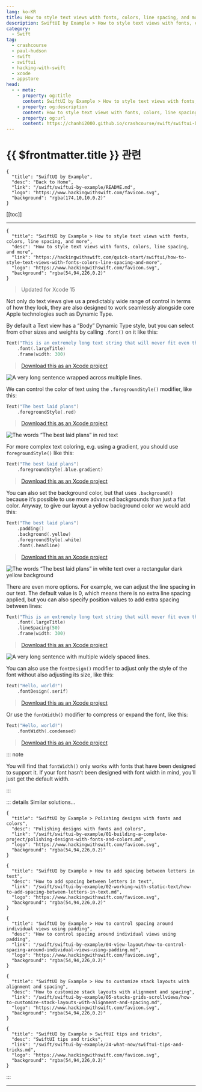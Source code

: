 ```yaml
---
lang: ko-KR
title: How to style text views with fonts, colors, line spacing, and more
description: SwiftUI by Example > How to style text views with fonts, colors, line spacing, and more
category:
  - Swift
tag: 
  - crashcourse
  - paul-hudson
  - swift
  - swiftui
  - hacking-with-swift
  - xcode
  - appstore
head:
  - - meta:
    - property: og:title
      content: SwiftUI by Example > How to style text views with fonts, colors, line spacing, and more
    - property: og:description
      content: How to style text views with fonts, colors, line spacing, and more
    - property: og:url
      content: https://chanhi2000.github.io/crashcourse/swift/swiftui-by-example/02-working-with-static-text/how-to-style-text-views-with-fonts-colors-line-spacing-and-more.html
---
```


# {{ $frontmatter.title }} 관련

```component VPCard
{
  "title": "SwiftUI by Example",
  "desc": "Back to Home",
  "link": "/swift/swiftui-by-example/README.md",
  "logo": "https://www.hackingwithswift.com/favicon.svg",
  "background": "rgba(174,10,10,0.2)"
}
```

[[toc]]

---

```component VPCard
{
  "title": "SwiftUI by Example > How to style text views with fonts, colors, line spacing, and more",
  "desc": "How to style text views with fonts, colors, line spacing, and more",
  "link": "https://hackingwithswift.com/quick-start/swiftui/how-to-style-text-views-with-fonts-colors-line-spacing-and-more",
  "logo": "https://www.hackingwithswift.com/favicon.svg",
  "background": "rgba(54,94,226,0.2)"
}
```

> Updated for Xcode 15

Not only do text views give us a predictably wide range of control in terms of how they look, they are also designed to work seamlessly alongside core Apple technologies such as Dynamic Type.

By default a Text view has a “Body” Dynamic Type style, but you can select from other sizes and weights by calling `.font()` on it like this:

```swift
Text("This is an extremely long text string that will never fit even the widest of phones without wrapping")
    .font(.largeTitle)
    .frame(width: 300)
```

> [<FontIcon icon="fas fa-file-zipper"/>Download this as an Xcode project](https://www.hackingwithswift.com/files/projects/swiftui/how-to-style-text-views-with-fonts-colors-line-spacing-and-more-1.zip)

![A very long sentence wrapped across multiple lines.](https://www.hackingwithswift.com/img/books/quick-start/swiftui/how-to-style-text-views-with-fonts-colors-line-spacing-and-more-1~dark.png)

We can control the color of text using the `.foregroundStyle()` modifier, like this:

```swift
Text("The best laid plans")
    .foregroundStyle(.red)
```

> [<FontIcon icon="fas fa-file-zipper"/>Download this as an Xcode project](https://www.hackingwithswift.com/files/projects/swiftui/how-to-show-text-and-an-icon-side-by-side-using-label-2.zip)

![The words “The best laid plans” in red text](https://www.hackingwithswift.com/img/books/quick-start/swiftui/how-to-style-text-views-with-fonts-colors-line-spacing-and-more-2~dark.png)

For more complex text coloring, e.g. using a gradient, you should use `foregroundStyle()` like this:

```swift
Text("The best laid plans")
    .foregroundStyle(.blue.gradient)
```

> [<FontIcon icon="fas fa-file-zipper"/>Download this as an Xcode project](https://www.hackingwithswift.com/files/projects/swiftui/how-to-show-text-and-an-icon-side-by-side-using-label-3.zip)

You can also set the background color, but that uses `.background()` because it’s possible to use more advanced backgrounds than just a flat color. Anyway, to give our layout a yellow background color we would add this:

```swift
Text("The best laid plans")
    .padding()
    .background(.yellow)
    .foregroundStyle(.white)
    .font(.headline)
```

> [<FontIcon icon="fas fa-file-zipper"/>Download this as an Xcode project](https://www.hackingwithswift.com/files/projects/swiftui/how-to-show-text-and-an-icon-side-by-side-using-label-4.zip)

![The words “The best laid plans” in white text over a rectangular dark yellow background](https://www.hackingwithswift.com/img/books/quick-start/swiftui/how-to-style-text-views-with-fonts-colors-line-spacing-and-more-3~dark.png)

There are even more options. For example, we can adjust the line spacing in our text. The default value is 0, which means there is no extra line spacing applied, but you can also specify position values to add extra spacing between lines:

```swift
Text("This is an extremely long text string that will never fit even the widest of phones without wrapping")
    .font(.largeTitle)
    .lineSpacing(50)
    .frame(width: 300)
```

> [<FontIcon icon="fas fa-file-zipper"/>Download this as an Xcode project](https://www.hackingwithswift.com/files/projects/swiftui/how-to-show-text-and-an-icon-side-by-side-using-label-5.zip)

![A very long sentence with multiple widely spaced lines.](https://www.hackingwithswift.com/img/books/quick-start/swiftui/how-to-style-text-views-with-fonts-colors-line-spacing-and-more-4~dark.png)

You can also use the `fontDesign()` modifier to adjust only the style of the font without also adjusting its size, like this:

```swift
Text("Hello, world!")
    .fontDesign(.serif)
```

> [<FontIcon icon="fas fa-file-zipper"/>Download this as an Xcode project](https://www.hackingwithswift.com/files/projects/swiftui/how-to-show-text-and-an-icon-side-by-side-using-label-6.zip)

Or use the `fontWidth()` modifier to compress or expand the font, like this:

```swift
Text("Hello, world!")
    .fontWidth(.condensed)
```

> [<FontIcon icon="fas fa-file-zipper"/>Download this as an Xcode project](https://www.hackingwithswift.com/files/projects/swiftui/how-to-show-text-and-an-icon-side-by-side-using-label-7.zip)

::: note

You will find that `fontWidth()` only works with fonts that have been designed to support it. If your font hasn’t been designed with font width in mind, you’ll just get the default width.

:::

::: details Similar solutions…

```component VPCard
{
  "title": "SwiftUI by Example > Polishing designs with fonts and colors",
  "desc": "Polishing designs with fonts and colors",
  "link": "/swift/swiftui-by-example/01-building-a-complete-project/polishing-designs-with-fonts-and-colors.md",
  "logo": "https://www.hackingwithswift.com/favicon.svg",
  "background": "rgba(54,94,226,0.2)"
}
```

```component VPCard
{
  "title": "SwiftUI by Example > How to add spacing between letters in text",
  "desc": "How to add spacing between letters in text",
  "link": "/swift/swiftui-by-example/02-working-with-static-text/how-to-add-spacing-between-letters-in-text.md",
  "logo": "https://www.hackingwithswift.com/favicon.svg",
  "background": "rgba(54,94,226,0.2)"
}
```

```component VPCard
{
  "title": "SwiftUI by Example > How to control spacing around individual views using padding",
  "desc": "How to control spacing around individual views using padding",
  "link": "/swift/swiftui-by-example/04-view-layout/how-to-control-spacing-around-individual-views-using-padding.md",
  "logo": "https://www.hackingwithswift.com/favicon.svg",
  "background": "rgba(54,94,226,0.2)"
}
```

```component VPCard
{
  "title": "SwiftUI by Example > How to customize stack layouts with alignment and spacing",
  "desc": "How to customize stack layouts with alignment and spacing",
  "link": "/swift/swiftui-by-example/05-stacks-grids-scrollviews/how-to-customize-stack-layouts-with-alignment-and-spacing.md",
  "logo": "https://www.hackingwithswift.com/favicon.svg",
  "background": "rgba(54,94,226,0.2)"
}
```

```component VPCard
{
  "title": "SwiftUI by Example > SwiftUI tips and tricks",
  "desc": "SwiftUI tips and tricks",
  "link": "/swift/swiftui-by-example/24-what-now/swiftui-tips-and-tricks.md",
  "logo": "https://www.hackingwithswift.com/favicon.svg",
  "background": "rgba(54,94,226,0.2)"
}
```

:::

---

<TagLinks />